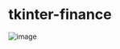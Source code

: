 # tkinter-finance
![image](https://github.com/kaankk5/tkinter-finance/assets/50742376/bbc26a50-fc68-4fa6-b044-f476015d73ba)

